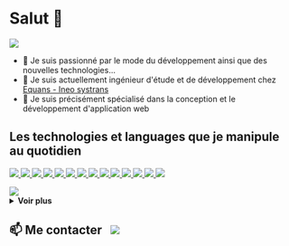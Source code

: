 # Salut 👋
<p align="left">
<a href="https://github.com/alex-jordan547/alex-jordan547">
<img  src="https://readme-components.vercel.app/api?component=text&text=IM%20ALEX&fill=linear-gradient%28to%20top%2C%20%23a18cd1%200%25%2C%20%23fbc2eb%20100%25%29%3B">
</a>
</p>

- 👀 Je suis passionné par le mode du développement ainsi que des nouvelles technologies...
- 🌱 Je suis actuellement ingénieur d'étude et de développement chez <a href="https://www.equans.fr/votre-activite/infrastructures-de-transport" >Equans - Ineo systrans</a>
- 💞️ Je suis précisément spécialisé dans la conception et le développement d'application web


## Les technologies et languages que je manipule au quotidien

<p align="left">  
<a href="https://github.com/alex-jordan547/alex-jordan547">
<img  src="https://readme-components.vercel.app/api?component=logo&fill=black&logo=vue.js&svgfill=df5c43">  
</a>
<a href="https://github.com/alex-jordan547/alex-jordan547">
 <img  src="https://readme-components.vercel.app/api?component=logo&fill=black&logo=react&animation=spin&svgfill=15d8fe">  
 </a>
   <a href="https://github.com/alex-jordan547/alex-jordan547">
<img  src="https://readme-components.vercel.app/api?component=logo&fill=black&logo=typescript&svgfill=2d79c7">
</a>
  <a href="https://github.com/alex-jordan547/alex-jordan547">
<img  src="https://readme-components.vercel.app/api?component=logo&fill=black&logo=javascript&svgfill=f6df1c">
</a>
  <a href="https://github.com/alex-jordan547/alex-jordan547">
<img  src="https://readme-components.vercel.app/api?component=logo&fill=black&logo=webpack&animation=spin&svgfill=8ed5fa">
</a>
 <a href="https://github.com/alex-jordan547/alex-jordan547">
 <img  src="https://readme-components.vercel.app/api?component=logo&fill=black&logo=node.js&svgfill=659b60">
</a>

<a href="https://github.com/alex-jordan547/alex-jordan547">
<img  src="https://readme-components.vercel.app/api?component=logo&fill=black&logo=symfony&svgfill=cd6799">
</a>
  <a href="https://github.com/alex-jordan547/alex-jordan547">
<img  src="https://readme-components.vercel.app/api?component=logo&fill=black&logo=PHP&svgfill=cd6799">
</a>

<a href="https://github.com/alex-jordan547/alex-jordan547">
<img  src="https://readme-components.vercel.app/api?component=logo&fill=black&logo=CSS3&svgfill=028dd1">
</a>
 <a href="https://github.com/alex-jordan547/alex-jordan547">
<img  src="https://readme-components.vercel.app/api?component=logo&fill=black&logo=bootstrap&svgfill=2d79c7"">
</a>
<a href="https://github.com/alex-jordan547/alex-jordan547">
<img  src="https://readme-components.vercel.app/api?component=logo&fill=black&logo=github">
</a>
<a href="https://github.com/alex-jordan547/alex-jordan547">
<img  src="https://readme-components.vercel.app/api?component=logo&fill=black&logo=gitlab">
</a>
<a href="https://github.com/alex-jordan547/alex-jordan547">
<img  src="https://readme-components.vercel.app/api?component=logo&fill=black&logo=java">
</a>
 <a href="https://github.com/alex-jordan547/alex-jordan547">
<img  src="https://readme-components.vercel.app/api?component=logo&fill=black&logo=markdown">
</a>
</p>

<div align="left">
    <img src="https://github-readme-activity-graph.cyclic.app/graph?username=alex-jordan547&bg_color=231f21&color=dac3da&line=e6b3e2&point=7923e1&area=true&hide_border=true"/>
</div>

<details>
  <summary><b>Voir plus </b></summary>
                                                                                            
## Github analytics
                                                                                            
<div align="center">
  <img src="https://github-readme-stats.vercel.app/api?username=alex-jordan547&count_private=trues&show_icons=true&theme=cobalt" width="54.25%" />
  <img src="https://github-readme-stats.vercel.app/api/top-langs/?username=alex-jordan547&layout=compact&hide_border=true" width="45.25%" />
</div>
 
<div align="left">
    <img src="https://streak-stats.demolab.com?user=alex-jordan547&theme=synthwave&hide_border=FAUX&border_radius=2.9&locale=fr&mode=weekly"  width="100%" />
</div>
 
<div style="display:flex;justify-content: center;">
    <img src="https://visitor-badge.glitch.me/badge?page_id=alex-jordan547.alex-jordan547&left_color=green&right_color=red" />
    <a href="https://github.com/alex-jordan547/alex-jordan547" target="_blank"><img alt="GitHub hits" src="https://img.shields.io/github/last-commit/alex-jordan547/alex-jordan547?label=profile%20updated&style=flat-square">
    </a>
</div>
</details>
  
## 📫 Me contacter &nbsp; <a href="mailto:alextsague98@gmail.com?subject=Salut%20Alex,%20Depuis%20Github"><img src="https://img.shields.io/badge/gmail-%23D14836.svg?&style=for-the-badge&logo=gmail&logoColor=white" /></a>
  
